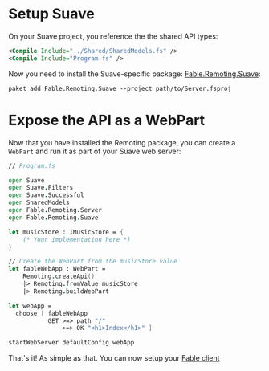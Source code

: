 # Setup Suave
On your Suave project, you reference the the shared API types:
```xml
<Compile Include="../Shared/SharedModels.fs" />
<Compile Include="Program.fs" />
```
Now you need to install the Suave-specific package: [Fable.Remoting.Suave](https://www.nuget.org/packages/Fable.Remoting.Suave/):
```
paket add Fable.Remoting.Suave --project path/to/Server.fsproj
```
# Expose the API as a WebPart
Now that you have installed the Remoting package, you can create a `WebPart` and run it as part of your Suave web server:
```fs
// Program.fs

open Suave
open Suave.Filters
open Suave.Successful
open SharedModels
open Fable.Remoting.Server
open Fable.Remoting.Suave

let musicStore : IMusicStore = {
    (* Your implementation here *)
} 

// Create the WebPart from the musicStore value
let fableWebApp : WebPart = 
    Remoting.createApi()
    |> Remoting.fromValue musicStore
    |> Remoting.buildWebPart

let webApp = 
  choose [ fableWebApp
           GET >=> path "/" 
               >=> OK "<h1>Index</h1>" ]

startWebServer defaultConfig webApp 
```
That's it! As simple as that. You can now setup your [Fable client](client.md) 